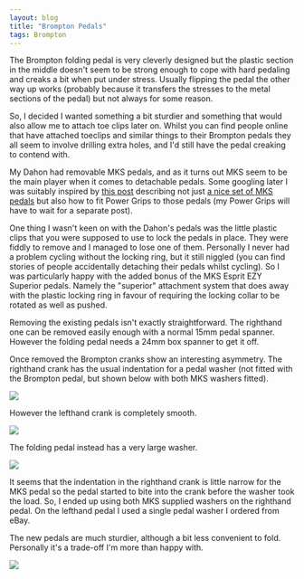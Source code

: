 ```yaml
---
layout: blog
title: "Brompton Pedals"
tags: Brompton
---
```


The Brompton folding pedal is very cleverly designed but the plastic section in the middle doesn't seem to be strong enough to cope with hard pedaling and creaks a bit when put under stress. Usually flipping the pedal the other way up works (probably because it transfers the stresses to the metal sections of the pedal) but not always for some reason.

So, I decided I wanted something a bit sturdier and something that would also allow me to attach toe clips later on. Whilst you can find people online that have attached toeclips and similar things to their Brompton pedals they all seem to involve drilling extra holes, and I'd still have the pedal creaking to contend with.

My Dahon had removable MKS pedals, and as it turns out MKS seem to be the main player when it comes to detachable pedals. Some googling later I was suitably inspired by [this post](http://www.bikeforums.net/showthread.php/678790-Brompton-with-Powergrips-and-MKS-Ezy-Esprit-Superior-removable-pedals-%28photos%29) describing not just [a nice set of MKS pedals](http://www.cyclestore.co.uk/productDetails.asp?productID=20958&categoryID=196) but also how to fit Power Grips to those pedals (my Power Grips will have to wait for a separate post).

One thing I wasn't keen on with the Dahon's pedals was the little plastic clips that you were supposed to use to lock the pedals in place. They were fiddly to remove and I managed to lose one of them. Personally I never had a problem cycling without the locking ring, but it still niggled (you can find stories of people accidentally detaching their pedals whilst cycling). So I was particularly happy with the added bonus of the MKS Esprit EZY Superior pedals. Namely the "superior" attachment system that does away with the plastic locking ring in favour of requiring the locking collar to be rotated as well as pushed.

Removing the existing pedals isn't exactly straightforward. The righthand one can be removed easily enough with a normal 15mm pedal spanner. However the folding pedal needs a 24mm box spanner to get it off.

Once removed the Brompton cranks show an interesting asymmetry. The righthand crank has the usual indentation for a pedal washer (not fitted with the Brompton pedal, but shown below with both MKS washers fitted).

![](https://photos.smugmug.com/photos/i-TXKhjpS/0/c9738f9a/O/i-TXKhjpS.jpg)

However the lefthand crank is completely smooth.

![](https://photos.smugmug.com/photos/i-hfkhxCF/0/8e3f7495/O/i-hfkhxCF.jpg)

The folding pedal instead has a very large washer.

![](https://photos.smugmug.com/photos/i-RZNn8d8/0/3086d0d6/O/i-RZNn8d8.jpg)

It seems that the indentation in the righthand crank is little narrow for the MKS pedal so the pedal started to bite into the crank before the washer took the load. So, I ended up using both MKS supplied washers on the righthand pedal. On the lefthand pedal I used a single pedal washer I ordered from eBay.

The new pedals are much sturdier, although a bit less convenient to fold. Personally it's a trade-off I'm more than happy with.

![](https://photos.smugmug.com/photos/i-nH348gf/0/e26f6a74/O/i-nH348gf.jpg)
